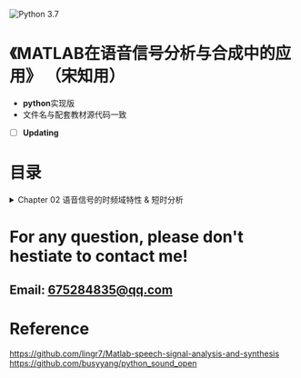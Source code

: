 ![Python 3.7](https://img.shields.io/badge/Python-3.7-blue.svg)
# 《MATLAB在语音信号分析与合成中的应用》 （宋知用）
- **python**实现版 
- 文件名与配套教材源代码一致

- [ ] **Updating**



# 目录

<details>
<summary>Chapter 02 语音信号的时频域特性 & 短时分析</summary> <p style="text-align:left">
<a href ="./Chapter2_TimeFrequency_ShortTime/pr2_3_0.py"> 2.3.0 语音信号的短时平均幅度</a> <br>
<a href ="./Chapter2_TimeFrequency_ShortTime/pr2_3_1.py"> 2.3.1 语音信号的短时能量</a> <br> 
<a href ="./Chapter2_TimeFrequency_ShortTime/pr2_3_2.py"> 2.3.2 语音信号的短时平均过零率</a> <br> 
<a href ="./Chapter2_TimeFrequency_ShortTime/pr2_3_2_librosa.py"> 2.3.2 语音信号的短时平均过零率（librosa）</a> <br> 
<a href ="./Chapter2_TimeFrequency_ShortTime/pr2_3_3.py"> 2.3.2 语音信号的短时自相关</a> <br> 
</details>

# For any question, please don't hestiate to contact me!
## Email: 675284835@qq.com

# Reference
https://github.com/lingr7/Matlab-speech-signal-analysis-and-synthesis  
https://github.com/busyyang/python_sound_open

